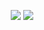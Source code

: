  <p align="center">
 <a href="https://discord.com/users/853406626011021312" target"blank_"><img src="https://img.shields.io/badge/discord%20-111111.svg?&style=for-the-badge&logo=discord&logoColor=white"></a>
   <a href="https://open.spotify.com/user/31uwqzmsetozgixmpbj62362hdjm" target"blank_"><img src="https://img.shields.io/badge/Spotify%20-111111.svg?&style=for-the-badge&logo=spotify&logoColor=white"></a>
 </p>
 </a>
</div>

